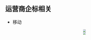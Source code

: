 ## 运营商企标相关

- 移动

 <div align="center"> <img src="https://gitbook-pic-1301999062.cos.ap-beijing.myqcloud.com/202311021540765.png" style="zoom: 54.5%;" /> </div> <div align="center"> <img src="https://gitbook-pic-1301999062.cos.ap-beijing.myqcloud.com/202311021540765.png" style="zoom: 55%;" /> </div>  

